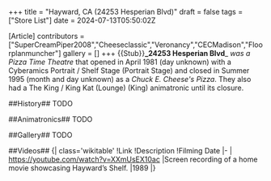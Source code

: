 +++
title = "Hayward, CA (24253 Hesperian Blvd)"
draft = false
tags = ["Store List"]
date = 2024-07-13T05:50:02Z

[Article]
contributors = ["SuperCreamPiper2008","Cheeseclassic","Veronancy","CECMadison","Floorplanmuncher"]
gallery = []
+++
{{Stub}}**_24253 Hesperian Blvd**_ _was a Pizza Time Theatre_ that opened in April 1981 (day unknown) with a Cyberamics Portrait / Shelf Stage (Portrait Stage) and closed in Summer 1995 (month and day unknown) as a _Chuck E. Cheese's Pizza_. They also had a The King / King Kat (Lounge) (King) animatronic until its closure.

##History##
TODO

##Animatronics##
TODO

##Gallery##
TODO

##Videos##
{| class='wikitable'
!Link
!Description
!Filming Date
|-
| https://youtube.com/watch?v=XXmUsEX10ac
|Screen recording of a home movie showcasing Hayward’s Shelf.
|1989
|}